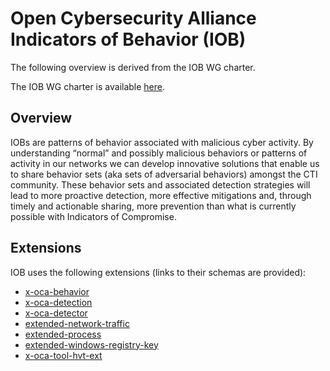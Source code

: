 # Open Cybersecurity Alliance Indicators of Behavior (IOB)

The following overview is derived from the IOB WG charter.

The IOB WG charter is available [here](https://github.com/opencybersecurityalliance/oca-iob/blob/main/charter.md).

## Overview

IOBs are patterns of behavior associated with malicious cyber activity. By understanding “normal” and possibly malicious behaviors or patterns of activity in our networks we can develop innovative solutions that enable us to share behavior sets (aka sets of adversarial behaviors) amongst the CTI community. These behavior sets and associated detection strategies will lead to more proactive detection, more effective mitigations and, through timely and actionable sharing, more prevention than what is currently possible with Indicators of Compromise.

## Extensions

IOB uses the following extensions (links to their schemas are provided):

-   [x-oca-behavior](../../schemas/behavior.json)
-   [x-oca-detection](../../schemas/detection.json)
-   [x-oca-detector](../../schemas/detector.json)
-   [extended-network-traffic](../../SCO/schemas/extended-network-traffic.json)
-   [extended-process](../../SCO/schemas/extended-process.json)
-   [extended-windows-registry-key](../../SCO/schemas/extended-windows-registry-key.json)
-   [x-oca-tool-hvt-ext](../../schemas/x-oca-tool-hvt-ext.json)
